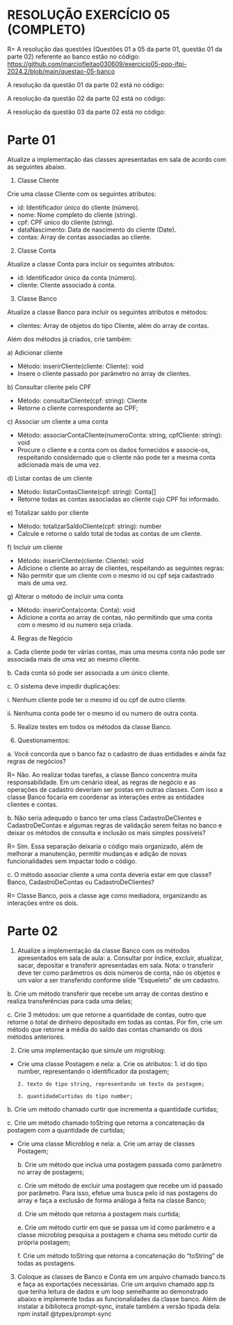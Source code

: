 # RESOLUÇÃO EXERCÍCIO 05 (COMPLETO)

R= A resolução das questões (Questões 01 a 05 da parte 01, questão 01 da parte 02) referente ao banco estão no código: https://github.com/marciofleitao030609/exercicio05-poo-ifpi-2024.2/blob/main/questao-05-banco

A resolução da questão 01 da parte 02 está no código:

A resolução da questão 02 da parte 02 está no código: 

A resolução da questão 03 da parte 02 está no código: 

# Parte 01
Atualize a implementação das classes apresentadas em sala de acordo com as seguintes abaixo.

1) Classe Cliente
   
Crie uma classe Cliente com os seguintes atributos:
* id: Identificador único do cliente (número).
* nome: Nome completo do cliente (string).
* cpf: CPF único do cliente (string).
* dataNascimento: Data de nascimento do cliente (Date).
* contas: Array de contas associadas ao cliente.

2) Classe Conta

Atualize a classe Conta para incluir os seguintes atributos:

* id: Identificador único da conta (número).
* cliente: Cliente associado à conta.

3) Classe Banco
   
Atualize a classe Banco para incluir os seguintes atributos e métodos:

* clientes: Array de objetos do tipo Cliente, além do array de contas.

Além dos métodos já criados, crie também:

a) Adicionar cliente

* Método: inserirCliente(cliente: Cliente): void
* Insere o cliente passado por parâmetro no array de clientes.

b) Consultar cliente pelo CPF
* Método: consultarCliente(cpf: string): Cliente
* Retorne o cliente correspondente ao CPF;

c) Associar um cliente a uma conta
* Método: associarContaCliente(numeroConta: string, cpfCliente:
string): void
* Procure o cliente e a conta com os dados fornecidos e associe-os, respeitando considernado que o cliente não pode ter a mesma conta adicionada mais de uma vez.

d) Listar contas de um cliente
* Método: listarContasCliente(cpf: string): Conta[]
* Retorne todas as contas associadas ao cliente cujo CPF foi informado.

e) Totalizar saldo por cliente
* Método: totalizarSaldoCliente(cpf: string): number
* Calcule e retorne o saldo total de todas as contas de um cliente.

f) Incluir um cliente
* Método: inserirCliente(cliente: Cliente): void
* Adicione o cliente ao array de clientes, respeitando as seguintes regras:
* Não permitir que um cliente com o mesmo id ou cpf seja cadastrado mais de uma vez.

g) Alterar o método de incluir uma conta
* Método: inserirConta(conta: Conta): void
* Adicione a conta ao array de contas, não permitindo que uma conta com o mesmo id ou numero seja criada.

4) Regras de Negócio

a. Cada cliente pode ter várias contas, mas uma mesma conta não pode ser associada mais de uma vez ao mesmo cliente.

b. Cada conta só pode ser associada a um único cliente.

c. O sistema deve impedir duplicações:

i. Nenhum cliente pode ter o mesmo id ou cpf de outro cliente.

ii. Nenhuma conta pode ter o mesmo id ou numero de outra conta.

5) Realize testes em todos os métodos da classe Banco.

6) Questionamentos:

a. Você concorda que o banco faz o cadastro de duas entidades e ainda faz regras de negócios?

R= Não. Ao realizar todas tarefas, a classe Banco concentra muita responsabilidade. Em um cenário ideal, as regras de negócio e as operações de cadastro deveriam ser postas em outras classes. Com isso a classe Banco focaria em coordenar as interações entre as entidades clientes e contas.

b. Não seria adequado o banco ter uma class CadastroDeClientes e CadastroDeContas e algumas regras de validação serem feitas no banco e deixar os métodos de consulta e inclusão os mais simples possíveis?

R= Sim. Essa separação deixaria o código mais organizado, além de melhorar a manutenção, permitir mudanças e adição de novas funcionalidades sem impactar todo o código.

c. O método associar cliente a uma conta deveria estar em que classe? Banco, CadastroDeContas ou CadastroDeClientes?

R= Classe Banco,  pois a classe age como mediadora, organizando as interações entre os dois.


# Parte 02
1. Atualize a implementação da classe Banco com os métodos apresentados em sala de aula:
a. Consultar por índice, excluir, atualizar, sacar, depositar e transferir apresentadas em sala. Nota: o transferir deve ter como parâmetros os dois números de conta, não os objetos e um valor a ser transferido conforme slide "Esqueleto" de um cadastro.

b. Crie um método transferir que recebe um array de contas destino e realiza transferências para cada uma delas;

c. Crie 3 métodos: um que retorne a quantidade de contas, outro que retorne o total de dinheiro depositado em todas as contas. Por fim, crie um método que retorne a média do saldo das contas chamando os dois métodos anteriores.

2. Crie uma implementação que simule um migroblog:
* Crie uma classe Postagem e nela:
   a. Crie os atributos:
      1. id do tipo number, representando o identificador da postagem;
  
      2. texto do tipo string, representando um texto da postagem;
  
      3. quantidadeCurtidas do tipo number;

b. Crie um método chamado curtir que incrementa a quantidade curtidas;

c. Crie um método chamado toString que retorna a concatenação da postagem com a quantidade de curtidas;

* Crie uma classe Microblog e nela:
   a. Crie um array de classes Postagem;
  
   b. Crie um método que inclua uma postagem passada como parâmetro no array de postagens;
  
   c. Crie um método de excluir uma postagem que recebe um id passado por parâmetro. Para isso, efetue uma busca pelo id nas postagens  do array e faça a exclusão de forma análoga à feita na classe Banco;

   d. Crie um método que retorna a postagem mais curtida;

   e. Crie um método curtir em que se passa um id como parâmetro e a classe microblog pesquisa a postagem e chama seu método curtir da própria postagem;

   f. Crie um método toString que retorna a concatenação do “toString” de todas as postagens.

3. Coloque as classes de Banco e Conta em um arquivo chamado banco.ts e faça as exportações necessárias. Crie um arquivo chamado app.ts que tenha leitura de dados e um loop semelhante ao demonstrado abaixo e implemente todas as funcionalidades da classe banco. Além de instalar a biblioteca prompt-sync, instale também a versão tipada dela: npm install @types/prompt-sync
